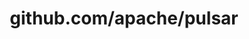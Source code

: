 ---
layout: post
title: github.com/apache/pulsar
categories: link
tags: [انگلیسی, گیت‌هاب, برنامه‌نویسی]
---